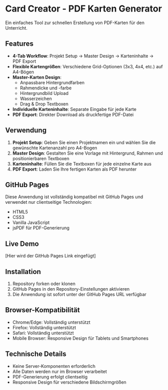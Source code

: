 # Card Creator - PDF Karten Generator

Ein einfaches Tool zur schnellen Erstellung von PDF-Karten für den Unterricht.

## Features

- **4-Tab Workflow**: Projekt Setup → Master Design → Karteninhalte → PDF Export
- **Flexible Kartengrößen**: Verschiedene Grid-Optionen (3x3, 4x4, etc.) auf A4-Bögen
- **Master-Karten Design**: 
  - Anpassbare Hintergrundfarben
  - Rahmendicke und -farbe
  - Hintergrundbild Upload
  - Wasserzeichen
  - Drag & Drop Textboxen
- **Individuelle Karteninhalte**: Separate Eingabe für jede Karte
- **PDF Export**: Direkter Download als druckfertige PDF-Datei

## Verwendung

1. **Projekt Setup**: Geben Sie einen Projektnamen ein und wählen Sie die gewünschte Kartenanzahl pro A4-Bogen
2. **Master Design**: Gestalten Sie eine Vorlage mit Hintergrund, Rahmen und positionierbaren Textboxen
3. **Karteninhalte**: Füllen Sie die Textboxen für jede einzelne Karte aus
4. **PDF Export**: Laden Sie Ihre fertigen Karten als PDF herunter

## GitHub Pages

Diese Anwendung ist vollständig kompatibel mit GitHub Pages und verwendet nur clientseitige Technologien:
- HTML5
- CSS3
- Vanilla JavaScript
- jsPDF für PDF-Generierung

## Live Demo

[Hier wird der GitHub Pages Link eingefügt]

## Installation

1. Repository forken oder klonen
2. GitHub Pages in den Repository-Einstellungen aktivieren
3. Die Anwendung ist sofort unter der GitHub Pages URL verfügbar

## Browser-Kompatibilität

- Chrome/Edge: Vollständig unterstützt
- Firefox: Vollständig unterstützt
- Safari: Vollständig unterstützt
- Mobile Browser: Responsive Design für Tablets und Smartphones

## Technische Details

- Keine Server-Komponenten erforderlich
- Alle Daten werden nur im Browser verarbeitet
- PDF-Generierung erfolgt clientseitig
- Responsive Design für verschiedene Bildschirmgrößen

